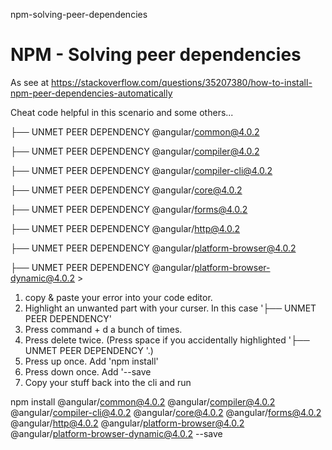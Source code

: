 npm-solving-peer-dependencies
# NPM - Solving peer dependencies

As see at https://stackoverflow.com/questions/35207380/how-to-install-npm-peer-dependencies-automatically

Cheat code helpful in this scenario and some others...

├── UNMET PEER DEPENDENCY @angular/common@4.0.2

├── UNMET PEER DEPENDENCY @angular/compiler@4.0.2

├── UNMET PEER DEPENDENCY @angular/compiler-cli@4.0.2

├── UNMET PEER DEPENDENCY @angular/core@4.0.2

├── UNMET PEER DEPENDENCY @angular/forms@4.0.2

├── UNMET PEER DEPENDENCY @angular/http@4.0.2

├── UNMET PEER DEPENDENCY @angular/platform-browser@4.0.2

├── UNMET PEER DEPENDENCY @angular/platform-browser-dynamic@4.0.2 >

1) copy & paste your error into your code editor.
2) Highlight an unwanted part with your curser. In this case '├── UNMET PEER DEPENDENCY'
3) Press command + d a bunch of times.
4) Press delete twice. (Press space if you accidentally highlighted '├── UNMET PEER DEPENDENCY '.)
5) Press up once. Add 'npm install'
6) Press down once. Add '--save
7) Copy your stuff back into the cli and run

npm install @angular/common@4.0.2 @angular/compiler@4.0.2 @angular/compiler-cli@4.0.2 @angular/core@4.0.2 @angular/forms@4.0.2 @angular/http@4.0.2 @angular/platform-browser@4.0.2 @angular/platform-browser-dynamic@4.0.2 --save
